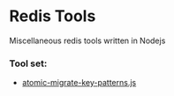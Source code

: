 # Redis Tools

Miscellaneous redis tools written in Nodejs


### Tool set:

- [atomic-migrate-key-patterns.js](https://github.com/calvinalvin/redis-tools/blob/master/docs/atomic-migrate-key-patterns.md)